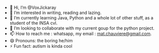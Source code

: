 - 👋 Hi, I’m @VoxJickaray
- 👀 I’m interested in writing, reading and lazing.
- 🌱 I’m currently learning Java, Python and a whole lot of other stuff, as a student of the INSA cvl.
- 💞️ I’m looking to collaborate with my current goup for the python project.
- 📫 How to reach me : whatsapp, my email : mat.chauviere@gmail.com.
- 😄 Pronouns: the boring he/him
- ⚡ Fun fact: autism is kinda cool

<!---
VoxJickaray/VoxJickaray is a ✨ special ✨ repository because its `README.md` (this file) appears on your GitHub profile.
You can click the Preview link to take a look at your changes.
--->
